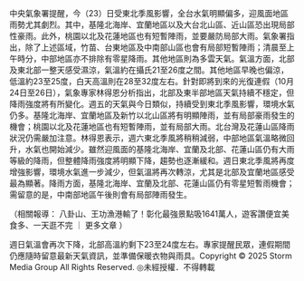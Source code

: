 中央氣象署提醒，今（23）日受東北季風影響，全台水氣明顯偏多，迎風面地區雨勢尤其劇烈。其中，基隆北海岸、宜蘭地區以及大台北山區、近山區恐出現局部性豪雨。此外，桃園以北及花蓮地區也有短暫陣雨，並要嚴防局部大雨。氣象署指出，除了上述區域，竹苗、台東地區及中南部山區也會有局部短暫陣雨；清晨至上午時分，中部地區亦不排除有零星降雨。其他地區則為多雲天氣。氣溫方面，北部及東北部一整天感受濕涼，氣溫約在攝氏21至26度之間。其他地區早晚也偏涼，低溫約23至25度，白天高溫則在28至32度左右。針對即將到來的光復連假（10月24日至26日），氣象專家林得恩分析指出，北部及東半部地區天氣持續不穩定，但降雨強度將有所變化。週五的天氣與今日類似，持續受到東北季風影響，環境水氣仍多。基隆北海岸、宜蘭地區及新竹以北山區將有明顯陣雨，並有局部豪雨發生的機會；桃園以北及花蓮地區也有短暫陣雨，並有局部大雨。北台灣及花蓮山區降雨狀況仍需嚴加注意。林得恩表示，週六東北季風將稍稍減弱，中部地區氣溫略微回升，水氣也開始減少。雖然迎風面的基隆北海岸、宜蘭及北部、花蓮山區仍有大雨等級的降雨，但整體降雨強度將明顯下降，趨勢也逐漸緩和。週日東北季風將再度增強影響，環境水氣進一步減少，但氣溫將再次轉涼，尤其是北部及宜蘭地區感受最為顯著。降雨方面，基隆北海岸、宜蘭及北部、花蓮山區仍有零星短暫雨機會；需留意的是，中南部地區午後則會有局部陣雨發生。
          
（相關報導：
八卦山、王功漁港輸了！彰化最強景點吸1641萬人，遊客讚便宜美食多、一天逛不完
｜
更多文章
）

週日氣溫會再次下降，北部高溫約剩下23至24度左右。專家提醒民眾，連假期間仍應隨時留意最新天氣資訊，並準備保暖衣物與雨具。Copyright © 2025 Storm Media Group All Rights Reserved. ◎未經授權．不得轉載